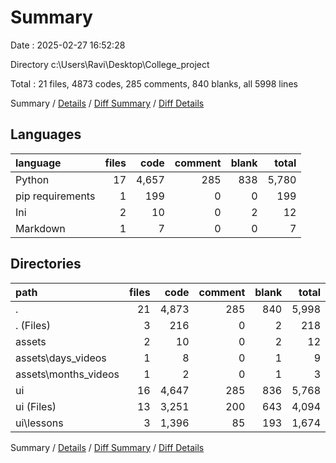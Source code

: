 # Summary

Date : 2025-02-27 16:52:28

Directory c:\\Users\\Ravi\\Desktop\\College_project

Total : 21 files,  4873 codes, 285 comments, 840 blanks, all 5998 lines

Summary / [Details](details.md) / [Diff Summary](diff.md) / [Diff Details](diff-details.md)

## Languages
| language | files | code | comment | blank | total |
| :--- | ---: | ---: | ---: | ---: | ---: |
| Python | 17 | 4,657 | 285 | 838 | 5,780 |
| pip requirements | 1 | 199 | 0 | 0 | 199 |
| Ini | 2 | 10 | 0 | 2 | 12 |
| Markdown | 1 | 7 | 0 | 0 | 7 |

## Directories
| path | files | code | comment | blank | total |
| :--- | ---: | ---: | ---: | ---: | ---: |
| . | 21 | 4,873 | 285 | 840 | 5,998 |
| . (Files) | 3 | 216 | 0 | 2 | 218 |
| assets | 2 | 10 | 0 | 2 | 12 |
| assets\\days_videos | 1 | 8 | 0 | 1 | 9 |
| assets\\months_videos | 1 | 2 | 0 | 1 | 3 |
| ui | 16 | 4,647 | 285 | 836 | 5,768 |
| ui (Files) | 13 | 3,251 | 200 | 643 | 4,094 |
| ui\\lessons | 3 | 1,396 | 85 | 193 | 1,674 |

Summary / [Details](details.md) / [Diff Summary](diff.md) / [Diff Details](diff-details.md)